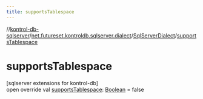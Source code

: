 ```yaml
---
title: supportsTablespace
---
```

//[kontrol-db-sqlserver](../../../index.html)/[net.futureset.kontroldb.sqlserver.dialect](../index.html)/[SqlServerDialect](index.html)/[supportsTablespace](supports-tablespace.html)



# supportsTablespace



[sqlserver extensions for kontrol-db]\
open override val [supportsTablespace](supports-tablespace.html): [Boolean](https://kotlinlang.org/api/latest/jvm/stdlib/kotlin/-boolean/index.html) = false




